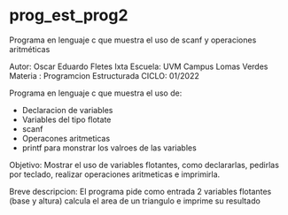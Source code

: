 # prog_est_prog2
Programa en lenguaje c que muestra el uso de scanf y operaciones aritméticas 

Autor: Oscar Eduardo Fletes Ixta
Escuela: UVM Campus Lomas Verdes
Materia : Programcion Estructurada
CICLO: 01/2022

Programa en lenguaje c que muestra el uso de:
* Declaracion de variables 
* Variables del tipo flotate
* scanf
* Operacones aritmeticas 
* printf para monstrar los valroes de las variables

Objetivo:
Mostrar el uso de variables flotantes, como declararlas, pedirlas por teclado,
realizar operaciones aritmeticas e imprimirla. 

Breve descripcion:
El programa pide como entrada 2 variables flotantes (base y altura)
calcula el area de un triangulo e imprime su resultado

